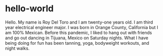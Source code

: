 # hello-world
Hello. My name is Roy Del Toro and I am twenty-one years old. I am third year electrical engineer major.
I was born in Orange County, California but I am 100% Mexican.
Before this pandemic, I liked to hang out with friends and go out dancing in Tijuana, Mexico on Saturday nights.
What I have being doing for fun has been tanning, yoga, bodyweight workouts, and night walks.
